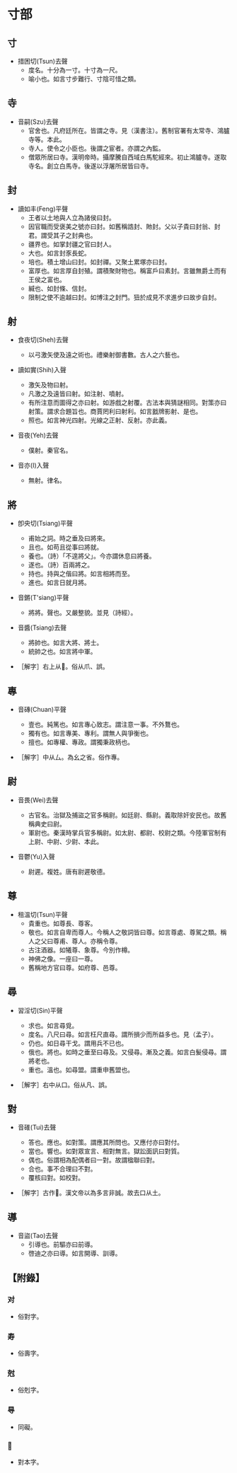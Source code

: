 # 寸部

## 寸

- 措困切(Tsun)去聲
    - 度名。十分為一寸。十寸為一尺。
    - 喻小也。如言寸步難行、寸陰可惜之類。

## 寺

- 音嗣(Szu)去聲
    - 官舍也。凡府廷所在。皆謂之寺。見（漢書注）。舊制官署有太常寺、鴻臚寺等。本此。
    - 寺人。使令之小臣也。後謂之宦者。亦謂之內監。
    - 僧眾所居曰寺。漢明帝時。攝摩騰自西域白馬駝經來。初止鴻臚寺。遂取寺名。創立白馬寺。後遂以浮屠所居皆曰寺。

## 封

- 讀如丰(Feng)平聲
    - 王者以土地與人立為諸侯曰封。
    - 因官職而受褒美之號亦曰封。如舊稱誥封、貤封。父以子貴曰封翁、封君。謂受其子之封典也。
    - 疆界也。如掌封疆之官曰封人。
    - 大也。如言封豕長蛇。
    - 培也。積土增山曰封。如封禪。又聚土累塚亦曰封。
    - 富厚也。如言厚自封殖。謂積聚財物也。稱富戶曰素封。言雖無爵土而有王侯之富也。
    - 緘也、如封條、信封。
    - 限制之使不逾越曰封。如博注之封門。狃於成見不求進步曰故步自封。

## 射

- 食夜切(Sheh)去聲
    - 以弓激矢使及遠之術也。禮樂射御書數。古人之六藝也。

- 讀如實(Shih)入聲
    - 激矢及物曰射。
    - 凡激之及遠皆曰射。如注射、噴射。
    - 有所注意而圖得之亦曰射。如游戲之射覆。古法本與猜謎相同。對策亦曰射策。謂求合題旨也。商賈罔利曰射利。如言戤牌影射、是也。
    - 照也。如言神光四射。光線之正射、反射。亦此義。

- 音夜(Yeh)去聲
    - 僕射。秦官名。

- 音亦(I)入聲
    - 無射。律名。

## 將

- 卽央切(Tsiang)平聲
    - 甫始之詞。時之垂及曰將來。
    - 且也。如苟且從事曰將就。
    - 養也。（詩）「不遑將父」。今亦謂休息曰將養。
    - 遂也。（詩）百兩將之。
    - 持也。持與之偕曰將。如言相將而至。
    - 進也。如言日就月將。

- 音鏘(T'siang)平聲
    - 將將。聲也。又嚴整貌。並見（詩經）。

- 音醬(Tsiang)去聲
    - 將帥也。如言大將、將士。
    - 統帥之也。如言將中軍。

- ［解字］右上从。俗从爪、誤。

## 專

- 音磚(Chuan)平聲
    - 壹也。純篤也。如言專心致志。謂注意一事。不外鶩也。
    - 獨有也。如言專美、專利。謂無人與爭衡也。
    - 擅也。如專權、專政。謂獨秉政柄也。

- ［解字］中从厶。為幺之省。俗作專。

## 尉

- 音畏(Wei)去聲
    - 古官名。治獄及捕盜之官多稱尉。如廷尉、縣尉。義取除奸安民也。故舊稱典史曰尉。
    - 軍尉也。秦漢時掌兵官多稱尉。如太尉、都尉、校尉之類。今陸軍官制有上尉、中尉、少尉、本此。

- 音鬱(Yu)入聲
    - 尉遲。複姓。唐有尉遲敬德。

## 尊

- 租溫切(Tsun)平聲
    - 貴重也。如尊長、尊客。
    - 敬也。如言自卑而尊人。今稱人之敬詞皆曰尊。如言尊處、尊駕之類。稱人之父曰尊甫、尊人。亦稱令尊。
    - 古注酒器。如犧尊、象尊。今別作樽。
    - 神佛之像。一座曰一尊。
    - 舊稱地方官曰尊。如府尊、邑尊。

## 尋

- 習淫切(Sin)平聲
    - 求也。如言尋覓。
    - 度名。八尺曰尋。如言枉尺直尋。謂所損少而所益多也。見（孟子）。
    - 仍也。如日尋干戈。謂用兵不已也。
    - 俄也。將也。如時之垂至曰尋及。又侵尋。漸及之義。如言白髮侵尋。謂將老也。
    - 重也。溫也。如尋盟。謂重申舊盟也。

- ［解字］右中从口。俗从凡、誤。

## 對

- 音碓(Tui)去聲
    - 答也。應也。如對策。謂應其所問也。又應付亦曰對付。
    - 當也。響也。如對眾宣言、相對無言。獄訟面訊曰對質。
    - 偶也。俗謂相為配偶者曰一對。故謂楹聯曰對。
    - 合也。事不合理曰不對。
    - 覆核曰對。如校對。

- ［解字］古作𡭊。漢文帝以為多言非誠。故去口从土。

## 導

- 音盜(Tao)去聲
    - 引導也。前驅亦曰前導。
    - 啓迪之亦曰導。如言開導、訓導。

## 【附錄】

### 对
- 俗對字。

### 寿
- 俗壽字。

### 尅
- 俗剋字。

### 㝵
- 同礙。

### 𡭊
- 對本字。

